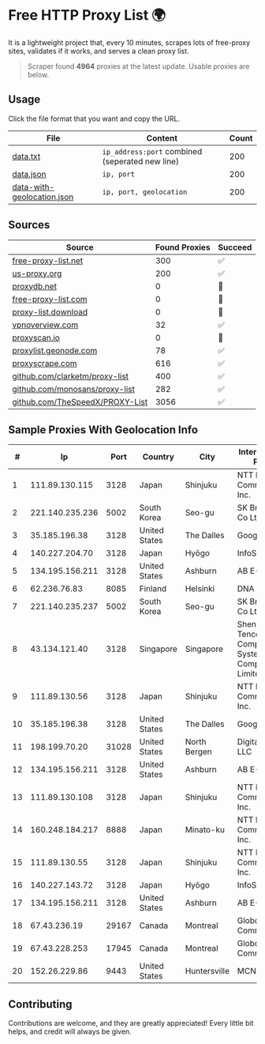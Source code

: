 
# Free HTTP Proxy List 🌍

It is a lightweight project that, every 10 minutes, scrapes lots of free-proxy sites, validates if it works, and serves a clean proxy list.


> Scraper found **4964** proxies at the latest update. Usable proxies are below.

## Usage

Click the file format that you want and copy the URL.


|File|Content|Count|
|----|-------|-----|
|[data.txt](https://raw.githubusercontent.com/themiralay/Proxy-List-World/master/data.txt)|`ip_address:port` combined (seperated new line)|200|
|[data.json](https://raw.githubusercontent.com/themiralay/Proxy-List-World/master/data.json)|`ip, port`|200|
|[data-with-geolocation.json](https://raw.githubusercontent.com/themiralay/Proxy-List-World/master/data-with-geolocation.json)|`ip, port, geolocation`|200|

## Sources

|Source|Found Proxies|Succeed|
|------|-------------|-------|
|[free-proxy-list.net](https://free-proxy-list.net)|300|✅|
|[us-proxy.org](https://www.us-proxy.org)|200|✅|
|[proxydb.net](http://proxydb.net)|0|🚫|
|[free-proxy-list.com](https://free-proxy-list.com/?page=&port=&type%5B%5D=http&type%5B%5D=https&up_time=0&search=Search)|0|🚫|
|[proxy-list.download](https://www.proxy-list.download/HTTP)|0|🚫|
|[vpnoverview.com](https://vpnoverview.com/privacy/anonymous-browsing/free-proxy-servers)|32|✅|
|[proxyscan.io](https://www.proxyscan.io)|0|🚫|
|[proxylist.geonode.com](https://proxylist.geonode.com/api/proxy-list?limit=300&page=1&sort_by=lastChecked&sort_type=desc&protocols=http,https)|78|✅|
|[proxyscrape.com](https://api.proxyscrape.com/v2/?request=displayproxies&protocol=http&timeout=10000&country=all&ssl=all&anonymity=all)|616|✅|
|[github.com/clarketm/proxy-list](https://raw.githubusercontent.com/clarketm/proxy-list/master/proxy-list-raw.txt)|400|✅|
|[github.com/monosans/proxy-list](https://raw.githubusercontent.com/monosans/proxy-list/main/proxies/http.txt)|282|✅|
|[github.com/TheSpeedX/PROXY-List](https://raw.githubusercontent.com/TheSpeedX/PROXY-List/master/http.txt)|3056|✅|


## Sample Proxies With Geolocation Info

|#|Ip|Port|Country|City|Internet Service Provider|
|-|--|----|-------|----|-------------------------|
|1|111.89.130.115|3128|Japan|Shinjuku|NTT PC Communications, Inc.|
|2|221.140.235.236|5002|South Korea|Seo-gu|SK Broadband Co Ltd|
|3|35.185.196.38|3128|United States|The Dalles|Google LLC|
|4|140.227.204.70|3128|Japan|Hyōgo|InfoSphere|
|5|134.195.156.211|3128|United States|Ashburn|AB E-Commerce|
|6|62.236.76.83|8085|Finland|Helsinki|DNA Oyj|
|7|221.140.235.237|5002|South Korea|Seo-gu|SK Broadband Co Ltd|
|8|43.134.121.40|3128|Singapore|Singapore|Shenzhen Tencent Computer Systems Company Limited|
|9|111.89.130.56|3128|Japan|Shinjuku|NTT PC Communications, Inc.|
|10|35.185.196.38|3128|United States|The Dalles|Google LLC|
|11|198.199.70.20|31028|United States|North Bergen|DigitalOcean, LLC|
|12|134.195.156.211|3128|United States|Ashburn|AB E-Commerce|
|13|111.89.130.108|3128|Japan|Shinjuku|NTT PC Communications, Inc.|
|14|160.248.184.217|8888|Japan|Minato-ku|NTT PC Communications, Inc.|
|15|111.89.130.55|3128|Japan|Shinjuku|NTT PC Communications, Inc.|
|16|140.227.143.72|3128|Japan|Hyōgo|InfoSphere|
|17|134.195.156.211|3128|United States|Ashburn|AB E-Commerce|
|18|67.43.236.19|29167|Canada|Montreal|GloboTech Communications|
|19|67.43.228.253|17945|Canada|Montreal|GloboTech Communications|
|20|152.26.229.86|9443|United States|Huntersville|MCNC|



## Contributing

Contributions are welcome, and they are greatly appreciated! Every
little bit helps, and credit will always be given.

